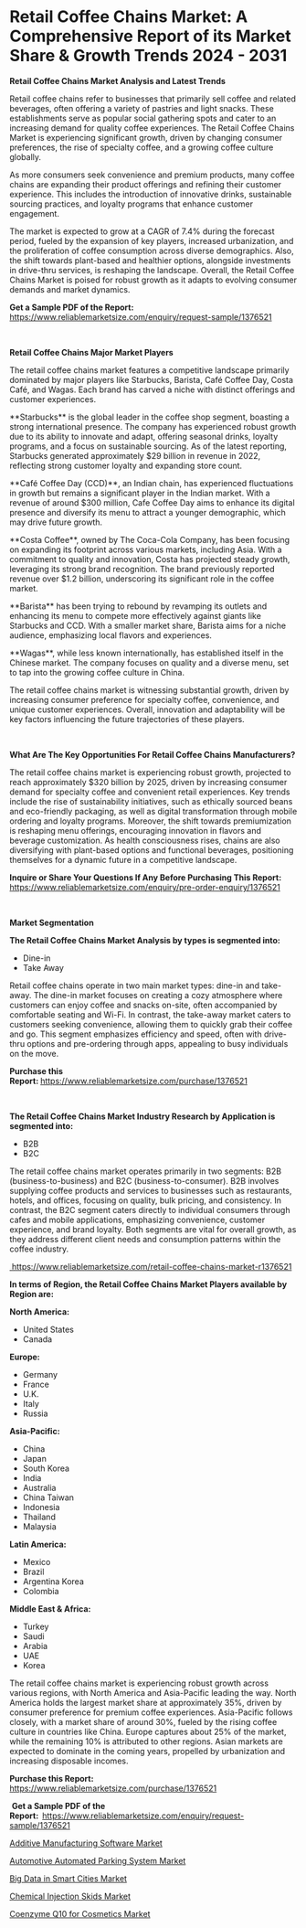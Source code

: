 <p><h1>Retail Coffee Chains Market: A Comprehensive Report of its Market Share & Growth Trends 2024 - 2031</h1></p><p><strong>Retail Coffee Chains Market Analysis and Latest Trends</strong></p>
<p><p>Retail coffee chains refer to businesses that primarily sell coffee and related beverages, often offering a variety of pastries and light snacks. These establishments serve as popular social gathering spots and cater to an increasing demand for quality coffee experiences. The Retail Coffee Chains Market is experiencing significant growth, driven by changing consumer preferences, the rise of specialty coffee, and a growing coffee culture globally. </p><p>As more consumers seek convenience and premium products, many coffee chains are expanding their product offerings and refining their customer experience. This includes the introduction of innovative drinks, sustainable sourcing practices, and loyalty programs that enhance customer engagement. </p><p>The market is expected to grow at a CAGR of 7.4% during the forecast period, fueled by the expansion of key players, increased urbanization, and the proliferation of coffee consumption across diverse demographics. Also, the shift towards plant-based and healthier options, alongside investments in drive-thru services, is reshaping the landscape. Overall, the Retail Coffee Chains Market is poised for robust growth as it adapts to evolving consumer demands and market dynamics.</p></p>
<p><strong>Get a Sample PDF of the Report:&nbsp;</strong> <a href="https://www.reliablemarketsize.com/enquiry/request-sample/1376521?utm_campaign=1422&utm_medium=2&utm_source=Github&utm_content=ia&utm_term=23102024&utm_id=retail-coffee-chains">https://www.reliablemarketsize.com/enquiry/request-sample/1376521</a></p>
<p>&nbsp;</p>
<p><strong>Retail Coffee Chains Major Market Players</strong></p>
<p><p>The retail coffee chains market features a competitive landscape primarily dominated by major players like Starbucks, Barista, Café Coffee Day, Costa Café, and Wagas. Each brand has carved a niche with distinct offerings and customer experiences.</p><p>**Starbucks** is the global leader in the coffee shop segment, boasting a strong international presence. The company has experienced robust growth due to its ability to innovate and adapt, offering seasonal drinks, loyalty programs, and a focus on sustainable sourcing. As of the latest reporting, Starbucks generated approximately $29 billion in revenue in 2022, reflecting strong customer loyalty and expanding store count.</p><p>**Café Coffee Day (CCD)**, an Indian chain, has experienced fluctuations in growth but remains a significant player in the Indian market. With a revenue of around $300 million, Cafe Coffee Day aims to enhance its digital presence and diversify its menu to attract a younger demographic, which may drive future growth.</p><p>**Costa Coffee**, owned by The Coca-Cola Company, has been focusing on expanding its footprint across various markets, including Asia. With a commitment to quality and innovation, Costa has projected steady growth, leveraging its strong brand recognition. The brand previously reported revenue over $1.2 billion, underscoring its significant role in the coffee market.</p><p>**Barista** has been trying to rebound by revamping its outlets and enhancing its menu to compete more effectively against giants like Starbucks and CCD. With a smaller market share, Barista aims for a niche audience, emphasizing local flavors and experiences.</p><p>**Wagas**, while less known internationally, has established itself in the Chinese market. The company focuses on quality and a diverse menu, set to tap into the growing coffee culture in China.</p><p>The retail coffee chains market is witnessing substantial growth, driven by increasing consumer preference for specialty coffee, convenience, and unique customer experiences. Overall, innovation and adaptability will be key factors influencing the future trajectories of these players.</p></p>
<p>&nbsp;</p>
<p><strong>What Are The Key Opportunities For Retail Coffee Chains Manufacturers?</strong></p>
<p><p>The retail coffee chains market is experiencing robust growth, projected to reach approximately $320 billion by 2025, driven by increasing consumer demand for specialty coffee and convenient retail experiences. Key trends include the rise of sustainability initiatives, such as ethically sourced beans and eco-friendly packaging, as well as digital transformation through mobile ordering and loyalty programs. Moreover, the shift towards premiumization is reshaping menu offerings, encouraging innovation in flavors and beverage customization. As health consciousness rises, chains are also diversifying with plant-based options and functional beverages, positioning themselves for a dynamic future in a competitive landscape.</p></p>
<p><strong>Inquire or Share Your Questions If Any Before Purchasing This Report:</strong> <a href="https://www.reliablemarketsize.com/enquiry/pre-order-enquiry/1376521?utm_campaign=1422&utm_medium=2&utm_source=Github&utm_content=ia&utm_term=23102024&utm_id=retail-coffee-chains">https://www.reliablemarketsize.com/enquiry/pre-order-enquiry/1376521</a></p>
<p>&nbsp;</p>
<p><strong>Market Segmentation</strong></p>
<p><strong>The Retail Coffee Chains Market Analysis by types is segmented into:</strong></p>
<p><ul><li>Dine-in</li><li>Take Away</li></ul></p>
<p><p>Retail coffee chains operate in two main market types: dine-in and take-away. The dine-in market focuses on creating a cozy atmosphere where customers can enjoy coffee and snacks on-site, often accompanied by comfortable seating and Wi-Fi. In contrast, the take-away market caters to customers seeking convenience, allowing them to quickly grab their coffee and go. This segment emphasizes efficiency and speed, often with drive-thru options and pre-ordering through apps, appealing to busy individuals on the move.</p></p>
<p><strong>Purchase this Report:&nbsp;</strong><a href="https://www.reliablemarketsize.com/purchase/1376521?utm_campaign=1422&utm_medium=2&utm_source=Github&utm_content=ia&utm_term=23102024&utm_id=retail-coffee-chains">https://www.reliablemarketsize.com/purchase/1376521</a></p>
<p>&nbsp;</p>
<p><strong>The Retail Coffee Chains Market Industry Research by Application is segmented into:</strong></p>
<p><ul><li>B2B</li><li>B2C</li></ul></p>
<p><p>The retail coffee chains market operates primarily in two segments: B2B (business-to-business) and B2C (business-to-consumer). B2B involves supplying coffee products and services to businesses such as restaurants, hotels, and offices, focusing on quality, bulk pricing, and consistency. In contrast, the B2C segment caters directly to individual consumers through cafes and mobile applications, emphasizing convenience, customer experience, and brand loyalty. Both segments are vital for overall growth, as they address different client needs and consumption patterns within the coffee industry.</p></p>
<p><a href="https://www.reliablemarketsize.com/retail-coffee-chains-market-r1376521?utm_campaign=1422&utm_medium=2&utm_source=Github&utm_content=ia&utm_term=23102024&utm_id=retail-coffee-chains">&nbsp;https://www.reliablemarketsize.com/retail-coffee-chains-market-r1376521</a></p>
<p><strong>In terms of Region, the Retail Coffee Chains Market Players available by Region are:</strong></p>
<p>
    <p> <strong> North America: </strong>
        <ul>
            <li>United States</li>
            <li>Canada</li>
        </ul>
        </p> 
    <p> <strong> Europe: </strong>
        <ul>
            <li>Germany</li>
            <li>France</li>
            <li>U.K.</li>
            <li>Italy</li>
            <li>Russia</li>
        </ul>
        </p> 
    <p> <strong> Asia-Pacific: </strong>
        <ul>
            <li>China</li>
            <li>Japan</li>
            <li>South Korea</li>
            <li>India</li>
            <li>Australia</li>
            <li>China Taiwan</li>
            <li>Indonesia</li>
            <li>Thailand</li>
            <li>Malaysia</li>
        </ul>
        </p> 
    <p> <strong> Latin America: </strong>
        <ul>
            <li>Mexico</li>
            <li>Brazil</li>
            <li>Argentina Korea</li>
            <li>Colombia</li>
        </ul>
        </p> 
    <p> <strong> Middle East & Africa: </strong>
        <ul>
            <li>Turkey</li>
            <li>Saudi</li>
            <li>Arabia</li>
            <li>UAE</li>
            <li>Korea</li>
        </ul>
    </p>
    </p>
<p><p>The retail coffee chains market is experiencing robust growth across various regions, with North America and Asia-Pacific leading the way. North America holds the largest market share at approximately 35%, driven by consumer preference for premium coffee experiences. Asia-Pacific follows closely, with a market share of around 30%, fueled by the rising coffee culture in countries like China. Europe captures about 25% of the market, while the remaining 10% is attributed to other regions. Asian markets are expected to dominate in the coming years, propelled by urbanization and increasing disposable incomes.</p></p>
<p><strong>Purchase this Report: </strong><a href="https://www.reliablemarketsize.com/purchase/1376521?utm_campaign=1422&utm_medium=2&utm_source=Github&utm_content=ia&utm_term=23102024&utm_id=retail-coffee-chains">https://www.reliablemarketsize.com/purchase/1376521</a></p>
<p>&nbsp;<strong>Get a Sample PDF of the Report:&nbsp;&nbsp;</strong><a href="https://www.reliablemarketsize.com/enquiry/request-sample/1376521?utm_campaign=1422&utm_medium=2&utm_source=Github&utm_content=ia&utm_term=23102024&utm_id=retail-coffee-chains">https://www.reliablemarketsize.com/enquiry/request-sample/1376521</a></p>
<p><strong></strong></p>
<p><p><a href="https://www.linkedin.com/pulse/additive-manufacturing-software-market-segmentation-in-depth-zv2we?utm_campaign=1422&utm_medium=2&utm_source=Github&utm_content=ia&utm_term=23102024&utm_id=retail-coffee-chains">Additive Manufacturing Software Market</a></p><p><a href="https://www.linkedin.com/pulse/automotive-automated-parking-system-market-evolution-key-trends-vrsye?utm_campaign=1422&utm_medium=2&utm_source=Github&utm_content=ia&utm_term=23102024&utm_id=retail-coffee-chains">Automotive Automated Parking System Market</a></p><p><a href="https://www.linkedin.com/pulse/big-data-smart-cities-market-forecast-global-trends-analysis-zhf4e?utm_campaign=1422&utm_medium=2&utm_source=Github&utm_content=ia&utm_term=23102024&utm_id=retail-coffee-chains">Big Data in Smart Cities Market</a></p><p><a href="https://issuu.com/reportprime-2/docs/chemical-injection-skids-market-siz_b99f5fcbf1258c?utm_campaign=1422&utm_medium=2&utm_source=Github&utm_content=ia&utm_term=23102024&utm_id=retail-coffee-chains">Chemical Injection Skids Market</a></p><p><a href="https://github.com/dringals/Market-Research-Report-List-6/blob/main/coenzyme-q10-for-cosmetics-market.md?utm_campaign=1422&utm_medium=2&utm_source=Github&utm_content=ia&utm_term=23102024&utm_id=retail-coffee-chains">Coenzyme Q10 for Cosmetics Market</a></p></p>